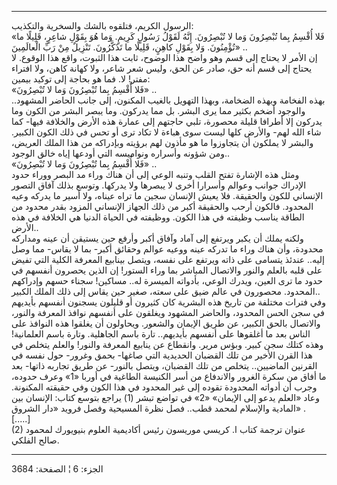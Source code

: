 ------------------------------------------------------------------------

الرسول الكريم، فتلقوه بالشك والسخرية والتكذيب:  
«فَلا أُقْسِمُ بِما تُبْصِرُونَ وَما لا تُبْصِرُونَ. إِنَّهُ لَقَوْلُ رَسُولٍ كَرِيمٍ. وَما هُوَ بِقَوْلِ
شاعِرٍ، قَلِيلًا ما تُؤْمِنُونَ. وَلا بِقَوْلِ كاهِنٍ، قَلِيلًا ما تَذَكَّرُونَ. تَنْزِيلٌ مِنْ رَبِّ
الْعالَمِينَ» ..  
إن الأمر لا يحتاج إلى قسم وهو واضح هذا الوضوح، ثابت هذا الثبوت، واقع هذا
الوقوع. لا يحتاج إلى قسم أنه حق، صادر عن الحق، وليس شعر شاعر، ولا كهانة
كاهن، ولا افتراء مفتر! لا. فما هو بحاجة إلى توكيد بيمين:  
«فَلا أُقْسِمُ بِما تُبْصِرُونَ وَما لا تُبْصِرُونَ» ..  
بهذه الفخامة وبهذه الضخامة، وبهذا التهويل بالغيب المكنون، إلى جانب
الحاضر المشهود.. والوجود أضخم بكثير مما يرى البشر. بل مما يدركون. وما
يبصر البشر من الكون وما يدركون إلا أطرافا قليلة محصورة، تلبي حاجتهم إلى
عمارة هذه الأرض والخلافة فيها- كما شاء الله لهم- والأرض كلها ليست سوى
هباءة لا تكاد ترى أو تحس في ذلك الكون الكبير. والبشر لا يملكون أن
يتجاوزوا ما هو مأذون لهم برؤيته وبإدراكه من هذا الملك العريض، ومن شؤونه
وأسراره ونواميسه التي أودعها إياه خالق الوجود..  
«فَلا أُقْسِمُ بِما تُبْصِرُونَ وَما لا تُبْصِرُونَ» ..  
ومثل هذه الإشارة تفتح القلب وتنبه الوعي إلى أن هناك وراء مد البصر ووراء
حدود الإدراك جوانب وعوالم وأسرارا أخرى لا يبصرها ولا يدركها. وتوسع بذلك
آفاق التصور الإنساني للكون والحقيقة. فلا يعيش الإنسان سجين ما تراه
عيناه، ولا أسير ما يدركه وعيه المحدود. فالكون أرحب والحقيقة أكبر من ذلك
الجهاز الإنساني المزود بقدر محدود من الطاقة يناسب وظيفته في هذا الكون.
ووظيفته في الحياة الدنيا هي الخلافة في هذه الأرض..  
ولكنه يملك أن يكبر ويرتفع إلى آماد وآفاق أكبر وأرفع حين يستيقن أن عينه
ومداركه محدودة، وأن هناك وراء ما تدركه عينه ووعيه عوالم وحقائق أكبر- بما
لا يقاس- مما وصل إليه.. عندئذ يتسامى على ذاته ويرتفع على نفسه، ويتصل
بينابيع المعرفة الكلية التي تفيض على قلبه بالعلم والنور والاتصال المباشر
بما وراء الستور! إن الذين يحصرون أنفسهم في حدود ما ترى العين، ويدرك
الوعي، بأدواته الميسرة له.. مساكين! سجناء حسهم وإدراكهم المحدود. محصورون
في عالم ضيق على سعته، صغير حين يقاس إلى ذلك الملك الكبير..  
وفي فترات مختلفة من تاريخ هذه البشرية كان كثيرون أو قليلون يسجنون أنفسهم
بأيديهم في سجن الحس المحدود، والحاضر المشهود ويغلقون على أنفسهم نوافذ
المعرفة والنور، والاتصال بالحق الكبير، عن طريق الإيمان والشعور. ويحاولون
أن يغلقوا هذه النوافذ على الناس بعد ما أغلقوها على أنفسهم بأيديهم.. تارة
باسم الجاهلية. وتارة باسم العلمانية! وهذه كتلك سجن كبير. وبؤس مرير.
وانقطاع عن ينابيع المعرفة والنور! والعلم يتخلص في هذا القرن الأخير من
تلك القضبان الحديدية التي صاغها- بحمق وغرور- حول نفسه في القرنين
الماضيين.. يتخلص من تلك القضبان، ويتصل بالنور- عن طريق تجاربه ذاتها- بعد
ما أفاق من سكرة الغرور والاندفاع من أسر الكنيسة الطاغية في أوربا «1»
وعرف حدوده، وجرب أن أدواته المحدودة تقوده إلى غير المحدود في هذا الكون
وفي حقيقته المكنونة. وعاد «العلم يدعو إلى الإيمان» «2» في تواضع تبشر (1)
يراجع بتوسع كتاب: الإنسان بين المادية والإسلام لمحمد قطب.. فصل نظرة
المسيحية وفصل فرويد «دار الشروق» . \[.....\]  
(2) عنوان ترجمة كتاب ا. كريسي موريسون رئيس أكاديمية العلوم بنيويورك
لمحمود صالح الفلكي.

------------------------------------------------------------------------

الجزء: 6 ¦ الصفحة: 3684
